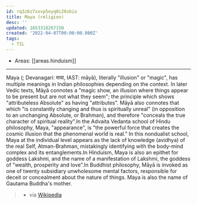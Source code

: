 ```yaml
---
id: rq3z6z7xxvp5eyq0i20sbio
title: Maya (religion)
desc: ''
updated: 1653318267150
created: '2022-04-07T00:00:00.000Z'
tags:
  - TIL
---
```


- Areas: [[areas.hinduism]]

---

Maya (; Devanagari: माया, IAST: māyā), literally "illusion" or "magic", has multiple meanings in Indian philosophies depending on the context. In later Vedic texts, Māyā connotes a "magic show, an illusion where things appear to be present but are not what they seem"; the principle which shows "attributeless Absolute" as having "attributes". Māyā also connotes that which "is constantly changing and thus is spiritually unreal" (in opposition to an unchanging Absolute, or Brahman), and therefore "conceals the true character of spiritual reality".In the Advaita Vedanta school of Hindu philosophy, Maya, "appearance", is "the powerful force that creates the cosmic illusion that the phenomenal world is real." In this nondualist school, Maya at the individual level appears as the lack of knowledge (avidhya) of the real Self, Atman-Brahman, mistakingly identifying with the body-mind complex and its entanglements.In Hinduism, Maya is also an epithet for goddess Lakshmi, and the name of a manifestation of Lakshmi, the goddess of "wealth, prosperity and love".In Buddhist philosophy, Māyā is invoked as one of twenty subsidiary unwholesome mental factors, responsible for deceit or concealment about the nature of things. Maya is also the name of Gautama Buddha's mother.

> - via [Wikipedia](<https://en.wikipedia.org/wiki/Maya%20(religion)>)

